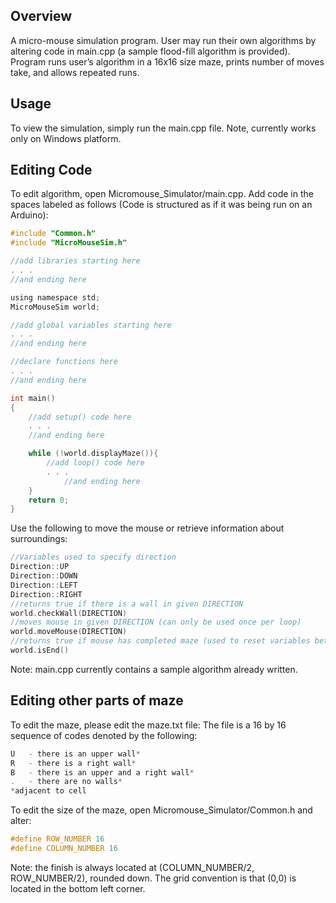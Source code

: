 ## Overview

A micro-mouse simulation program. User may run their own algorithms by altering code in main.cpp (a sample flood-fill algorithm is provided). Program runs user’s algorithm in a 16x16 size maze, prints number of moves take, and allows repeated runs.

## Usage

To view the simulation, simply run the main.cpp file. Note, currently works only on Windows platform.

## Editing Code

To edit algorithm, open Micromouse_Simulator/main.cpp. Add code in the spaces labeled as follows (Code is structured as if it was being run on an Arduino):
```C
#include "Common.h"
#include "MicroMouseSim.h"

//add libraries starting here
. . .
//and ending here

using namespace std;
MicroMouseSim world;

//add global variables starting here
. . .
//and ending here

//declare functions here
. . .
//and ending here

int main()
{
	//add setup() code here
	. . .
	//and ending here

	while (!world.displayMaze()){
		//add loop() code here
		. . .
        	//and ending here
	}
	return 0;
}
```

Use the following to move the mouse or retrieve information about surroundings:
```C
//Variables used to specify direction
Direction::UP
Direction::DOWN
Direction::LEFT
Direction::RIGHT
//returns true if there is a wall in given DIRECTION
world.checkWall(DIRECTION)
//moves mouse in given DIRECTION (can only be used once per loop)
world.moveMouse(DIRECTION)
//returns true if mouse has completed maze (used to reset variables between runs)
world.isEnd()
```
Note: main.cpp currently contains a sample algorithm already written.

## Editing other parts of maze

To edit the maze, please edit the maze.txt file:
The file is a 16 by 16 sequence of codes denoted by the following:
```C
U	- there is an upper wall*
R	- there is a right wall*
B	- there is an upper and a right wall*
.	- there are no walls*
*adjacent to cell
```

To edit the size of the maze, open Micromouse_Simulator/Common.h and alter:
```C
#define ROW_NUMBER 16
#define COLUMN_NUMBER 16
```
Note: the finish is always located at (COLUMN_NUMBER/2, ROW_NUMBER/2), rounded down. The grid convention is that (0,0) is located in the bottom left corner.
